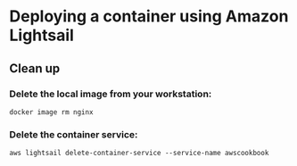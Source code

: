 # Deploying a container using Amazon Lightsail

## Clean up 
### Delete the local image from your workstation:

`docker image rm nginx`

### Delete the container service:

`aws lightsail delete-container-service --service-name awscookbook`



